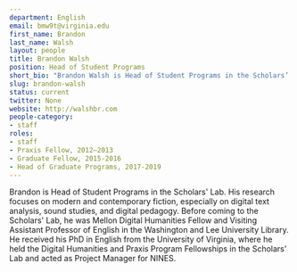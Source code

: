 ```yaml
---
department: English
email: bmw9t@virginia.edu
first_name: Brandon
last_name: Walsh
layout: people
title: Brandon Walsh
position: Head of Student Programs
short_bio: "Brandon Walsh is Head of Student Programs in the Scholars’ Lab, where he consults on all things related to pedagogy."
slug: brandon-walsh
status: current
twitter: None
website: http://walshbr.com
people-category:
- staff
roles:
- staff
- Praxis Fellow, 2012–2013
- Graduate Fellow, 2015-2016
- Head of Graduate Programs, 2017-2019
---
```


Brandon is Head of Student Programs in the Scholars' Lab. His research focuses on modern and contemporary fiction, especially on digital text analysis, sound studies, and digital pedagogy. Before coming to the Scholars' Lab, he was Mellon Digital Humanities Fellow and Visiting Assistant Professor of English in the Washington and Lee University Library. He received his PhD in English from the University of Virginia, where he held the Digital Humanities and Praxis Program Fellowships in the Scholars' Lab and acted as Project Manager for NINES.
